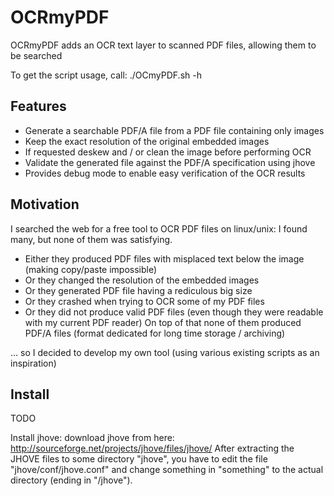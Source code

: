 OCRmyPDF
========

OCRmyPDF adds an OCR text layer to scanned PDF files, allowing them to be searched

To get the script usage, call: ./OCmyPDF.sh -h

Features
--------

- Generate a searchable PDF/A file from a PDF file containing only images
- Keep the exact resolution of the original embedded images
- If requested deskew and / or clean the image before performing OCR
- Validate the generated file against the PDF/A specification using jhove
- Provides debug mode to enable easy verification of the OCR results

Motivation
----------

I searched the web for a free tool to OCR PDF files on linux/unix:
I found many, but none of them was satisfying.
- Either they produced PDF files with misplaced text below the image (making copy/paste impossible)
- Or they changed the resolution of the embedded images
- Or they generated PDF file having a rediculous big size
- Or they crashed when trying to OCR some of my PDF files
- Or they did not produce valid PDF files (even though they were readable with my current PDF reader) 
On top of that none of them produced PDF/A files (format dedicated for long time storage / archiving)

... so I decided to develop my own tool (using various existing scripts as an inspiration)

Install
--------

TODO

Install jhove:
download jhove from here: http://sourceforge.net/projects/jhove/files/jhove/
After extracting the JHOVE files to some directory "jhove", you have to edit the file "jhove/conf/jhove.conf" and change something in "something" to the actual directory (ending in "/jhove").





